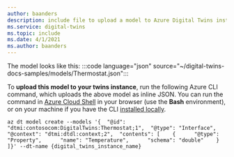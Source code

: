 ```yaml
---
author: baanders
description: include file to upload a model to Azure Digital Twins instance
ms.service: digital-twins
ms.topic: include
ms.date: 4/1/2021
ms.author: baanders
---
```


The model looks like this:
:::code language="json" source="~/digital-twins-docs-samples/models/Thermostat.json":::

To **upload this model to your twins instance**, run the following Azure CLI command, which uploads the above model as inline JSON. You can run the command in [Azure Cloud Shell](../articles/cloud-shell/overview.md) in your browser (use the **Bash** environment), or on your machine if you have the CLI [installed locally](/cli/azure/install-azure-cli).

```azurecli-interactive
az dt model create --models '{  "@id": "dtmi:contosocom:DigitalTwins:Thermostat;1",  "@type": "Interface",  "@context": "dtmi:dtdl:context;2",  "contents": [    {      "@type": "Property",      "name": "Temperature",      "schema": "double"    }  ]}' --dt-name {digital_twins_instance_name}
```